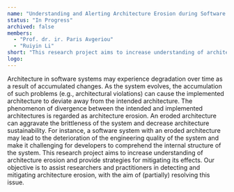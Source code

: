 ```yaml
---
name: "Understanding and Alerting Architecture Erosion during Software Development"
status: "In Progress"
archived: false
members:
  - "Prof. dr. ir. Paris Avgeriou"
  - "Ruiyin Li"
short: "This research project aims to increase understanding of architecture erosion and provide strategies for mitigating its effects. Our objective is to assist researchers and practitioners in detecting and mitigating architecture erosion, with the aim of (partially) resolving this issue."
logo:
---
```


Architecture in software systems may experience degradation over time as a result of accumulated changes. As the system evolves, the accumulation of such problems (e.g., architectural violations) can cause the implemented architecture to deviate away from the intended architecture. The phenomenon of divergence between the intended and implemented architectures is regarded as architecture erosion. An eroded architecture can aggravate the brittleness of the system and decrease architecture sustainability. For instance, a software system with an eroded architecture may lead to the deterioration of the engineering quality of the system and make it challenging for developers to comprehend the internal structure of the system. This research project aims to increase understanding of architecture erosion and provide strategies for mitigating its effects. Our objective is to assist researchers and practitioners in detecting and mitigating architecture erosion, with the aim of (partially) resolving this issue.
